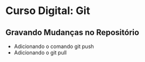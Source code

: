 
# Curso Digital: Git

## Gravando Mudanças no Repositório
* Adicionando o comando git push
* Adicionando o git pull
